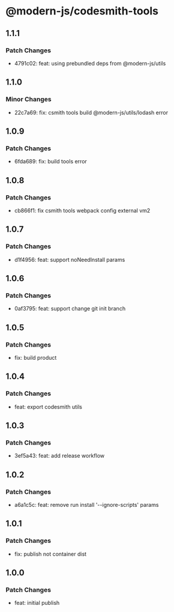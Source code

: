 # @modern-js/codesmith-tools

## 1.1.1

### Patch Changes

- 4791c02: feat: using prebundled deps from @modern-js/utils

## 1.1.0

### Minor Changes

- 22c7a69: fix: csmith tools build @modern-js/utils/lodash error

## 1.0.9

### Patch Changes

- 6fda689: fix: build tools error

## 1.0.8

### Patch Changes

- cb866f1: fix csmith tools webpack config external vm2

## 1.0.7

### Patch Changes

- d1f4956: feat: support noNeedInstall params

## 1.0.6

### Patch Changes

- 0af3795: feat: support change git init branch

## 1.0.5

### Patch Changes

- fix: build product

## 1.0.4

### Patch Changes

- feat: export codesmith utils

## 1.0.3

### Patch Changes

- 3ef5a43: feat: add release workflow

## 1.0.2

### Patch Changes

- a6a1c5c: feat: remove run install '--ignore-scripts' params

## 1.0.1

### Patch Changes

- fix: publish not container dist

## 1.0.0

### Patch Changes

- feat: initial publish
